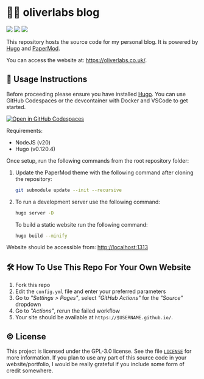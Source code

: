 # 👨‍💻 oliverlabs blog

[![](https://img.shields.io/github/actions/workflow/status/MrArkon/mrarkon.github.io/gh-pages.yml?logo=github&style=for-the-badge)](https://github.com/MrArkon/mrarkon.github.io/actions/workflows/gh-pages.yml)
[![](https://img.shields.io/github/license/MrArkon/mrarkon.github.io?style=for-the-badge)](https://github.com/MrArkon/mrarkon.github.io/blob/rewrite/LICENSE)
[![](https://img.shields.io/github/issues/MrArkon/mrarkon.github.io?label=ISSUES&logo=github&style=for-the-badge)](https://github.com/MrArkon/mrarkon.github.io/issues)

This repository hosts the source code for my personal blog. It is powered by [Hugo](https://gohugo.io/) and [PaperMod](https://git.io/hugopapermod). 

You can access the website at: https://oliverlabs.co.uk/.

## :book: Usage Instructions

Before proceeding please ensure you have installed [Hugo](https://gohugo.io/). You can use GitHub Codespaces or the devcontainer with Docker and VSCode to get started. 

[![Open in GitHub Codespaces](https://github.com/codespaces/badge.svg)](https://codespaces.new/oliverlabs/oliverlabs.github.io)

Requirements: 
- NodeJS (v20) 
- Hugo (v0.120.4)

Once setup, run the following commands from the root repository folder:

1. Update the PaperMod theme with the following command after cloning the repository:

   ```bash
   git submodule update --init --recursive
   ```
2. To run a development server use the following command:
  
   ```bash
   hugo server -D
   ```
   
   To build a static website run the following command:
   
   ```bash
   hugo build --minify
   ```

Website should be accessible from: [http://localhost:1313](http://localhost:1313/)

## :hammer_and_wrench: How To Use This Repo For Your Own Website

1. Fork this repo
1. Edit the `config.yml` file and enter your preferred parameters
1. Go to _"Settings > Pages"_, select _"GitHub Actions"_ for the _"Source"_ dropdown
1. Go to _"Actions"_, rerun the failed workflow
1. Your site should be available at `https://$USERNAME.github.io/`.


## :copyright: License
This project is licensed under the GPL-3.0 license. See the file [`LICENSE`](https://github.com/MrArkon/mrarkon.github.io/blob/master/LICENSE) for more information. 
If you plan to use any part of this source code in your website/portfolio, I would be really grateful if you include some form of credit somewhere. 

